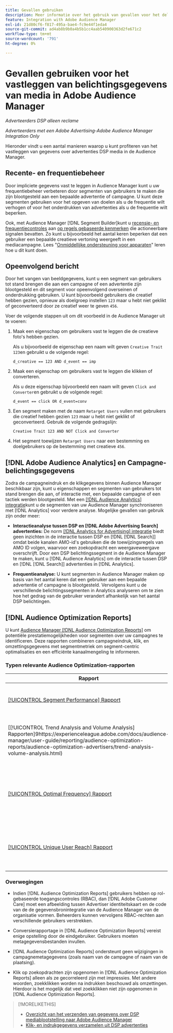 ```yaml
---
title: Gevallen gebruiken
description: Meer informatie over het gebruik van gevallen voor het delen van advertentie- DSP mediagegevens met Audience Manager
feature: Integration with Adobe Audience Manager
exl-id: 21d80cf6-f817-495a-bae4-fc9e44f1eda4
source-git-commit: ad4ab8b9b0a4b5b1cc4aab540900363d2fe671c2
workflow-type: tm+mt
source-wordcount: '791'
ht-degree: 0%

---
```


# Gevallen gebruiken voor het vastleggen van belichtingsgegevens van media in Adobe Audience Manager

*Adverteerders DSP alleen reclame*

*Adverteerders met een Adobe Advertising-Adobe Audience Manager Integration Only*

Hieronder vindt u een aantal manieren waarop u kunt profiteren van het vastleggen van gegevens over advertenties DSP media <!-- ad impression data? --> in de Audience Manager.

## Recente- en frequentiebeheer

Door impliciete gegevens vast te leggen in Audience Manager kunt u uw frequentiebeheer verbeteren door segmenten van gebruikers te maken die zijn blootgesteld aan een bepaalde advertentie of campagne. U kunt deze segmenten gebruiken voor het opgeven van doelen als u de frequentie wilt verhogen of voor het onderdrukken van advertenties als u de frequentie wilt beperken.

Ook, met Audience Manager [!DNL Segment Builder]kunt u [recensie- en frequentiecontroles](https://experienceleague.adobe.com/docs/audience-manager/user-guide/features/segments/recency-and-frequency.html) aan [op regels gebaseerde kenmerken](https://experienceleague.adobe.com/docs/audience-manager/user-guide/features/traits/trait-builder/create-onboarded-rule-based-traits.html) die actioneerbare signalen bevatten. Zo kunt u bijvoorbeeld het aantal keren beperken dat een gebruiker een bepaalde creatieve vertoning weergeeft in een mediacampagne. Lees &quot;[Onmiddellijke ondersteuning voor apparaten](https://experienceleague.adobe.com/docs/audience-manager/user-guide/features/profile-merge-rules/instant-cross-device-suppression.html)&quot; leren hoe u dit kunt doen.<!-- The AM pulled this paragraph verbatim from AEM doc; I change only a word or two. -->

## Opeenvolgend bericht

Door het vangen van beeldgegevens, kunt u een segment van gebruikers tot stand brengen die aan een campagne of een advertentie zijn blootgesteld en dit segment voor opeenvolgend overseinen of onderdrukking gebruiken. U kunt bijvoorbeeld gebruikers die creatief hebben gezien, opnieuw als doelgroep instellen `123` maar u hebt niet geklikt of geconverteerd door ze creatief weer te geven `456`.

Voer de volgende stappen uit om dit voorbeeld in de Audience Manager uit te voeren:<!-- The AM pulled this example/procedure verbatim from AEM doc; I changed only a word or two. -->

1. Maak een eigenschap om gebruikers vast te leggen die de creatieve foto&#39;s hebben gezien.

   Als u bijvoorbeeld de eigenschap een naam wilt geven `Creative Trait 123`en gebruikt u de volgende regel:

   `d_creative == 123 AND d_event == imp`

1. Maak een eigenschap om gebruikers vast te leggen die klikken of converteren.

   Als u deze eigenschap bijvoorbeeld een naam wilt geven `Click and Converter`en gebruikt u de volgende regel:

   `d_event == click OR d_event=conv`

1. Een segment maken met de naam `Retarget Users` vullen met gebruikers die creatief hebben gezien `123` maar u hebt niet geklikt of geconverteerd. Gebruik de volgende gedragslijn:

   `Creative Trait 123 AND NOT Click and Converter`

1. Het segment toewijzen `Retarget Users` naar een bestemming en doelgebruikers op de bestemming met creatieve `456`.

## [!DNL Adobe Audience Analytics] en Campagne-belichtingsgegevens

Zodra de campagneindruk en de klikgegevens binnen Audience Manager beschikbaar zijn, kunt u eigenschappen en segmenten van gebruikers tot stand brengen die aan, of interactie met, een bepaalde campagne of een tactiek werden blootgesteld. Met een [[!DNL Audience Analytics] integratie](https://experienceleague.adobe.com/docs/analytics/integration/audience-analytics/mc-audiences-aam.html)kunt u de segmenten van uw Audience Manager synchroniseren met [!DNL Analytics] voor verdere analyse. Mogelijke gevallen van gebruik zijn onder meer:

* **Interactieanalyse tussen DSP en [!DNL Adobe Advertising Search] advertenties:** De norm [[!DNL Analytics for Advertising] integratie](/help/integrations/analytics/overview.md) biedt geen inzichten in de interactie tussen DSP en [!DNL [!DNL Search]] omdat beide kanalen AMO-id&#39;s gebruiken die de toewijzingsregels van AMO ID volgen, waarvoor een zoekopdracht een weergaveweergave overschrijft. Door een DSP belichtingssegment in de Audience Manager te maken, kunt u [!DNL Audience Analytics] om de interactie tussen DSP en [!DNL [!DNL Search]] advertenties in [!DNL Analytics].

* **Frequentieanalyse:** U kunt segmenten in Audience Manager maken op basis van het aantal keren dat een gebruiker aan een bepaalde advertentie of campagne is blootgesteld. Vervolgens kunt u de verschillende belichtingssegmenten in Analytics analyseren om te zien hoe het gedrag van de gebruiker verandert afhankelijk van het aantal DSP belichtingen.

## [!DNL Audience Optimization Reports]

U kunt [Audience Manager [!DNL Audience Optimization Reports]](https://experienceleague.adobe.com/docs/audience-manager/user-guide/reporting/audience-optimization-reports/audience-optimization-reports.html) om potentiële prestatiemogelijkheden voor segmenten over uw campagnes te identificeren. Deze rapporten combineren campagneindruk, klik, en omzettingsgegevens met segmentmetriek om segment-centric optimalisaties en een efficiënte kanaalmengeling te informeren.

### Typen relevante Audience Optimization-rapporten

| Rapport | Beschrijving |
| ------ | ----------- |
| [[!UICONTROL Segment Performance] Rapport](https://experienceleague.adobe.com/docs/audience-manager/user-guide/reporting/audience-optimization-reports/audience-optimization-advertisers/segment-performance.html) | Vergelijkt in kaart gebrachte en unmapped segmenten door beelden en omzettingspercentages. |
| [[!UICONTROL Trend Analysis and Volume Analysis] Rapporten]9https://experienceleague.adobe.com/docs/audience-manager/user-guide/reporting/audience-optimization-reports/audience-optimization-advertisers/trend-analysis-volume-analysis.html) | Retourneer gegevens over afbeeldingen, doorkliksnelheden en conversies voor een groot aantal verschillende advertentiemetingen. |
| [[!UICONTROL Optimal Frequency] Rapport](https://experienceleague.adobe.com/docs/audience-manager/user-guide/reporting/audience-optimization-reports/audience-optimization-advertisers/optimal-frequency.html) | Helpt u de optimale balans tussen het aantal gediende indrukkingen en omzettingen te ontdekken. Zo kunt u het aantal afbeeldingen dat wordt weergegeven aanpassen voordat u dalende resultaten ziet. |
| [[!UICONTROL Unique User Reach] Rapport](https://experienceleague.adobe.com/docs/audience-manager/user-guide/reporting/audience-optimization-reports/audience-optimization-advertisers/unique-user-reach.html) | Een bubbelgrafiek, waarin elke bel in direct verhouding aan het aantal unieke gebruikers voor uw geselecteerde afmeting wordt gerangschikt. |

### Overwegingen

* Indien [!DNL Audience Optimization Reports] gebruikers hebben op rol-gebaseerde toegangscontroles (RBAC), dan [!DNL Adobe Customer Care] moet een afbeelding tussen Advertiser identiteitskaart en de code van de de gegevensbronintegratie van de Audience Manager van de organisatie vormen. Beheerders kunnen vervolgens RBAC-rechten aan verschillende gebruikers verstrekken.

* Conversierapportage in [!DNL Audience Optimization Reports] vereist enige opstelling door de eindgebruiker. Gebruikers moeten metagegevensbestanden invullen.

* [!DNL Audience Optimization Reports] ondersteunt geen wijzigingen in campagnemetagegevens (zoals naam van de campagne of naam van de plaatsing).

* Klik op zoekopdrachten zijn opgenomen in [!DNL Audience Optimization Reports] alleen als ze gecorreleerd zijn met impressies. Met andere woorden, zoekklikken worden na indrukken beschouwd als omzettingen. Hierdoor is het mogelijk dat veel zoekklikken niet zijn opgenomen in [!DNL Audience Optimization Reports].

>[!MORELIKETHIS]
>
>* [Overzicht van het verzenden van gegevens over DSP mediablootstelling naar Adobe Audience Manager](overview.md)
>* [Klik- en indrukgegevens verzamelen uit DSP advertenties](collect.md)

